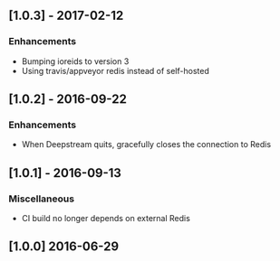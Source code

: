 ## [1.0.3] - 2017-02-12

### Enhancements
- Bumping ioreids to version 3
- Using travis/appveyor redis instead of self-hosted

## [1.0.2] - 2016-09-22

### Enhancements
- When Deepstream quits, gracefully closes the connection to Redis

## [1.0.1] - 2016-09-13

### Miscellaneous
- CI build no longer depends on external Redis

## [1.0.0] 2016-06-29
